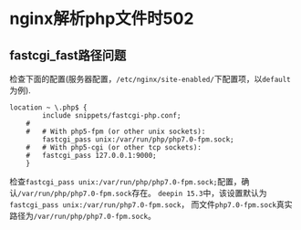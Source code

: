 # nginx解析php文件时502
## fastcgi_fast路径问题
检查下面的配置(服务器配置，`/etc/nginx/site-enabled/`下配置项，以`default`为例).
```shell
location ~ \.php$ {
		include snippets/fastcgi-php.conf;
	#
	#	# With php5-fpm (or other unix sockets):
		fastcgi_pass unix:/var/run/php/php7.0-fpm.sock;
	#	# With php5-cgi (or other tcp sockets):
	#	fastcgi_pass 127.0.0.1:9000;
	}
```
检查`fastcgi_pass unix:/var/run/php/php7.0-fpm.sock;`配置，确认`/var/run/php/php7.0-fpm.sock`存在。
`deepin 15.3`中，该设置默认为`fastcgi_pass unix:/var/run/php7.0-fpm.sock`， 而文件`php7.0-fpm.sock`真实路径为`/var/run/php/php7.0-fpm.sock`。
